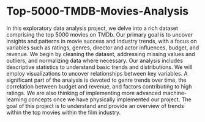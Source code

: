 # Top-5000-TMDB-Movies-Analysis
In this exploratory data analysis project, we delve into a rich dataset comprising the top 5000 movies on TMDb. Our primary goal is to uncover insights and patterns in movie success and industry trends, with a focus on variables such as ratings, genres, director and actor influences, budget, and revenue. We begin by cleaning the dataset, addressing missing values and outliers, and normalizing data where necessary. Our analysis includes descriptive statistics to understand basic trends and distributions. We will employ visualizations to uncover relationships between key variables. A significant part of the analysis is devoted to genre trends over time, the correlation between budget and revenue, and factors contributing to high ratings. We are also thinking of implementing more advanced machine-learning concepts once we have physically implemented our project. 
The goal of this project is to understand and provide an overview of trends within the top movies within the film industry.

